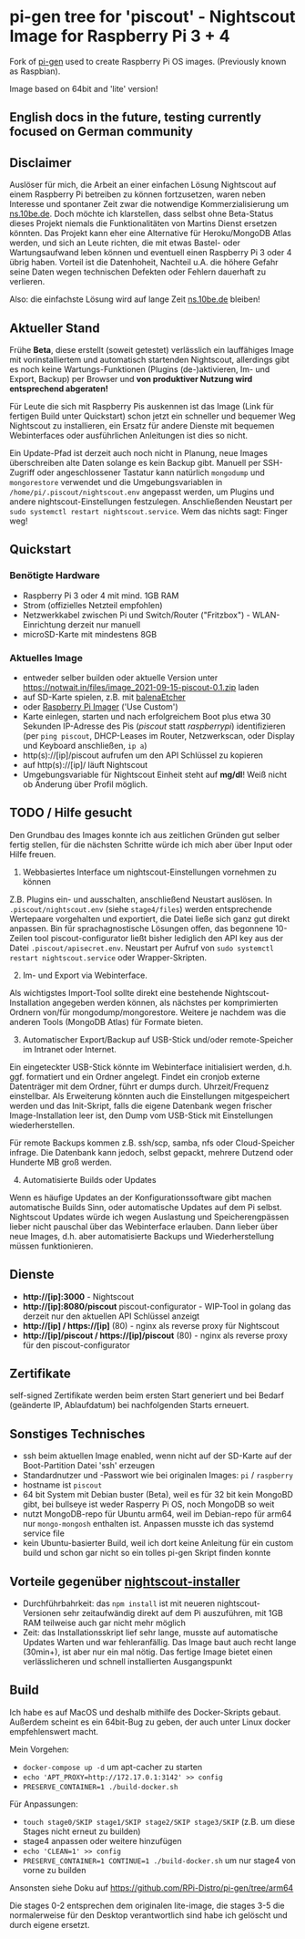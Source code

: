 # pi-gen tree for 'piscout' - Nightscout Image for Raspberry Pi 3 + 4

Fork of [pi-gen](https://github.com/RPi-Distro/pi-gen/tree/arm64) used to create Raspberry Pi OS images. (Previously known as Raspbian).

Image based on 64bit and 'lite' version!

## English docs in the future, testing currently focused on German community

## Disclaimer

Auslöser für mich, die Arbeit an einer einfachen Lösung Nightscout auf einem Raspberry Pi betreiben zu können fortzusetzen, waren neben Interesse und spontaner Zeit zwar die notwendige Kommerzialisierung um [ns.10be.de](https://ns.10be.de/de/index.html). Doch möchte ich klarstellen, dass selbst ohne Beta-Status dieses Projekt niemals die Funktionalitäten von Martins Dienst ersetzen könnten. Das Projekt kann eher eine Alternative für Heroku/MongoDB Atlas werden, und sich an Leute richten, die mit etwas Bastel- oder Wartungsaufwand leben können und eventuell einen Raspberry Pi 3 oder 4 übrig haben. Vorteil ist die Datenhoheit, Nachteil u.A. die höhere Gefahr seine Daten wegen technischen Defekten oder Fehlern dauerhaft zu verlieren.

Also: die einfachste Lösung wird auf lange Zeit [ns.10be.de](https://ns.10be.de/de/index.html) bleiben!

## Aktueller Stand

Frühe **Beta**, diese erstellt (soweit getestet) verlässlich ein lauffähiges Image mit vorinstalliertem und automatisch startenden Nightscout, allerdings gibt es noch keine Wartungs-Funktionen (Plugins (de-)aktivieren, Im- und Export, Backup) per Browser und **von produktiver Nutzung wird entsprechend abgeraten!**

Für Leute die sich mit Raspberry Pis auskennen ist das Image (Link für fertigen Build unter Quickstart) schon jetzt ein schneller und bequemer Weg Nightscout zu installieren, ein Ersatz für andere Dienste mit bequemen Webinterfaces oder ausführlichen Anleitungen ist dies so nicht.

Ein Update-Pfad ist derzeit auch noch nicht in Planung, neue Images überschreiben alte Daten solange es kein Backup gibt. Manuell per SSH-Zugriff oder angeschlossener Tastatur kann natürlich `mongodump` und `mongorestore` verwendet und die Umgebungsvariablen in `/home/pi/.piscout/nightscout.env` angepasst werden, um Plugins und andere nightscout-Einstellungen festzulegen. Anschließenden Neustart per `sudo systemctl restart nightscout.service`. Wem das nichts sagt: Finger weg!

## Quickstart

### Benötigte Hardware

- Raspberry Pi 3 oder 4 mit mind. 1GB RAM
- Strom (offizielles Netzteil empfohlen)
- Netzwerkkabel zwischen Pi und Switch/Router ("Fritzbox") - WLAN-Einrichtung derzeit nur manuell
- microSD-Karte mit mindestens 8GB

### Aktuelles Image 

- entweder selber builden oder aktuelle Version unter https://notwait.in/files/image_2021-09-15-piscout-0.1.zip laden
- auf SD-Karte spielen, z.B. mit [balenaEtcher](https://www.balena.io/etcher/)
- oder [Raspberry Pi Imager](https://www.raspberrypi.org/software/) ('Use Custom')
- Karte einlegen, starten und nach erfolgreichem Boot plus etwa 30 Sekunden IP-Adresse des Pis (*piscout* statt *raspberrypi*) identifizieren (per `ping piscout`, DHCP-Leases im Router, Netzwerkscan, oder Display und Keyboard anschließen, `ip a`)
- http(s)://[ip]/piscout aufrufen um den API Schlüssel zu kopieren
- auf http(s)://[ip]/ läuft Nightscout
- Umgebungsvariable für Nightscout Einheit steht auf **mg/dl**! Weiß nicht ob Änderung über Profil möglich.

## TODO / Hilfe gesucht

Den Grundbau des Images konnte ich aus zeitlichen Gründen gut selber fertig stellen, für die nächsten Schritte würde ich mich aber über Input oder Hilfe freuen.

1. Webbasiertes Interface um nightscout-Einstellungen vornehmen zu können

Z.B. Plugins ein- und ausschalten, anschließend Neustart auslösen. In `.piscout/nightscout.env` (siehe `stage4/files`) werden entsprechende Wertepaare vorgehalten und exportiert, die Datei ließe sich ganz gut direkt anpassen. Bin für sprachagnostische Lösungen offen, das begonnene 10-Zeilen tool piscout-configurator ließt bisher lediglich den API key aus der Datei `.piscout/apisecret.env`. Neustart per Aufruf von `sudo systemctl restart nightscout.service` oder Wrapper-Skripten.

2. Im- und Export via Webinterface.

Als wichtigstes Import-Tool sollte direkt eine bestehende Nightscout-Installation angegeben werden können, als nächstes per komprimierten Ordnern von/für mongodump/mongorestore. Weitere je nachdem was die anderen Tools (MongoDB Atlas) für Formate bieten.

3. Automatischer Export/Backup auf USB-Stick und/oder remote-Speicher im Intranet oder Internet.

Ein eingeteckter USB-Stick könnte im Webinterface initialisiert werden, d.h. ggf. formatiert und ein Ordner angelegt. Findet ein cronjob externe Datenträger mit dem Ordner, führt er dumps durch. Uhrzeit/Frequenz einstellbar. Als Erweiterung könnten auch die Einstellungen mitgespeichert werden und das Init-Skript, falls die eigene Datenbank wegen frischer Image-Installation leer ist, den Dump vom USB-Stick mit Einstellungen wiederherstellen.

Für remote Backups kommen z.B. ssh/scp, samba, nfs oder Cloud-Speicher infrage. Die Datenbank kann jedoch, selbst gepackt, mehrere Dutzend oder Hunderte MB groß werden.

4. Automatisierte Builds oder Updates

Wenn es häufige Updates an der Konfigurationssoftware gibt machen automatische Builds Sinn, oder automatische Updates auf dem Pi selbst. Nightscout Updates würde ich wegen Auslastung und Speicherengpässen lieber nicht pauschal über das Webinterface erlauben. Dann lieber über neue Images, d.h. aber automatisierte Backups und Wiederherstellung müssen funktionieren.

## Dienste

- **http://[ip]:3000** - Nightscout
- **http://[ip]:8080/piscout** piscout-configurator - WIP-Tool in golang das derzeit nur den aktuellen API Schlüssel anzeigt
- **http://[ip] / https://[ip]** (80) - nginx als reverse proxy für Nightscout
- **http://[ip]/piscout / https://[ip]/piscout** (80) - nginx als reverse proxy für den piscout-configurator

## Zertifikate

self-signed Zertifikate werden beim ersten Start generiert und bei Bedarf (geänderte IP, Ablaufdatum) bei nachfolgenden Starts erneuert.

## Sonstiges Technisches

- ssh beim aktuellen Image enabled, wenn nicht auf der SD-Karte auf der Boot-Partition Datei 'ssh' erzeugen
- Standardnutzer und -Passwort wie bei originalen Images: `pi` / `raspberry`
- hostname ist `piscout`
- 64 bit System mit Debian buster (Beta), weil es für 32 bit kein MongoBD gibt, bei bullseye ist weder Rasperry Pi OS, noch MongoDB so weit
- nutzt MongoDB-repo für Ubuntu arm64, weil im Debian-repo für arm64 nur `mongo-mongosh` enthalten ist. Anpassen musste ich das systemd service file
- kein Ubuntu-basierter Build, weil ich dort keine Anleitung für ein custom build und schon gar nicht so ein tolles pi-gen Skript finden konnte

## Vorteile gegenüber [nightscout-installer](https://github.com/chaosbiber/nightscout-installer)

- Durchführbahrkeit: das `npm install` ist mit neueren nightscout-Versionen sehr zeitaufwändig direkt auf dem Pi auszuführen, mit 1GB RAM teilweise auch gar nicht mehr möglich
- Zeit: das Installationsskript lief sehr lange, musste auf automatische Updates Warten und war fehleranfällig. Das Image baut auch recht lange (30min+), ist aber nur ein mal nötig. Das fertige Image bietet einen verlässlicheren und schnell installierten Ausgangspunkt

## Build

Ich habe es auf MacOS und deshalb mithilfe des Docker-Skripts gebaut. Außerdem scheint es ein 64bit-Bug zu geben, der auch unter Linux docker empfehlenswert macht.

Mein Vorgehen:
- `docker-compose up -d` um apt-cacher zu starten
- `echo 'APT_PROXY=http://172.17.0.1:3142' >> config`
- `PRESERVE_CONTAINER=1 ./build-docker.sh`

Für Anpassungen:
- `touch stage0/SKIP stage1/SKIP stage2/SKIP stage3/SKIP` (z.B. um diese Stages nicht erneut zu builden)
- stage4 anpassen oder weitere hinzufügen
- `echo 'CLEAN=1' >> config`
- `PRESERVE_CONTAINER=1 CONTINUE=1 ./build-docker.sh` um nur stage4 von vorne zu builden

Ansonsten siehe Doku auf https://github.com/RPi-Distro/pi-gen/tree/arm64

Die stages 0-2 entsprechen dem originalen lite-image, die stages 3-5 die normalerweise für den Desktop verantwortlich sind habe ich gelöscht und durch eigene ersetzt.
